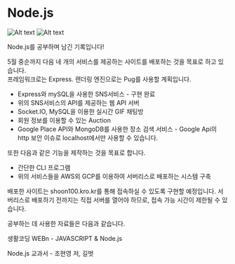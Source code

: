 # Node.js
![Alt text](https://img.shields.io/badge/Language-JavaScript-green) ![Alt text](https://img.shields.io/badge/RunTime-Node.js-9cf)

Node.js를 공부하며 남긴 기록입니다!

5월 중순까지 다음 네 개의 서비스를 제공하는 사이트를 배포하는 것을 목표로 하고 있습니다.     
프레임워크로는 Express. 렌더링 엔진으로는 Pug를 사용할 계획입니다.
- Express와 mySQL을 사용한 SNS서비스 - 구현 완료 
- 위의 SNS서비스의 API를 제공하는 웹 API 서버
- Socket.IO, MySQL을 이용한 실시간 GIF 채팅방
- 회원 정보를 이용할 수 있는 Auction
- Google Place API와 MongoDB를 사용한 장소 검색 서비스 - Google Api의 http 보안 이슈로 localhost에서만 사용할 수 있습니다.

또한 다음과 같은 기능을 제작하는 것을 목표로 합니다.

- 간단한 CLI 프로그램
- 위의 서비스들을 AWS외 GCP를 이용하여 서버리스로 배포하는 시스템 구축

배포한 사이트는 shoon100.kro.kr를 통해 접속하실 수 있도록 구현할 예정입니다.
서버리스로 배포하기 전까지는 직접 서버를 열어야 하므로, 접속 가능 시간이 제한될 수 있습니다.



공부하는 데 사용한 자료들은 다음과 같습니다. 

생활코딩 WEBn - JAVASCRIPT & Node.js

Node.js 교과서 - 조현영 저, 길벗 

